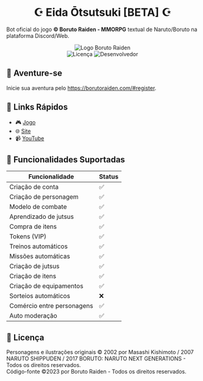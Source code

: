 <p align="center">

<h1 align="center">☪️ Eida Ōtsutsuki [BETA] ☪️</h1>

Bot oficial do jogo **© Boruto Raiden - MMORPG** textual de Naruto/Boruto na plataforma Discord/Web.  
<p align="center">
  <img src="https://github.com/ch4rliedev/boruto-raiden-bot-discord/assets/88893508/921f3c41-cde6-44d1-a8b7-3a5f29d49508" alt="Logo Boruto Raiden"> <br>
  <img src="https://img.shields.io/badge/License-GPN-green" alt="Licença">
  <img src="https://img.shields.io/badge/Desenvolvedor-ch4rliedev-red" alt="Desenvolvedor">
</p>

## 🌟 Aventure-se

Inicie sua aventura pelo https://borutoraiden.com/#register.

## 📌 Links Rápidos
- 🎮 [Jogo](https://discord.com/invite/brKMwBqfhC)
- 🌐 [Site](https://borutoraiden.com/)
- 📹 [YouTube](https://www.youtube.com/@BorutoRaidenRPG)

## 🚀 Funcionalidades Suportadas

| Funcionalidade  | Status |
| ------------- | ------------- |
| Criação de conta  |✅|
| Criação de personagem  | ✅ |
| Modelo de combate  | ✅  |
| Aprendizado de jutsus  | ✅  |
| Compra de itens  | ✅ |
| Tokens (VIP)  | ✅ |
| Treinos automáticos | ✅ |
| Missões automáticas  | ✅  |
| Criação de jutsus | ✅ |
| Criação de itens | ✅ |
| Criação de equipamentos | ✅ |
| Sorteios automáticos | ❌ | 
| Comércio entre personagens | ✅ |
| Auto moderação  | ✅ |

## 🔑 Licença
Personagens e ilustrações originais © 2002 por Masashi Kishimoto / 2007 NARUTO SHIPPUDEN / 2017 BORUTO: NARUTO NEXT GENERATIONS - Todos os direitos reservados. <br>
Código-fonte ©2023 por Boruto Raiden - Todos os direitos reservados.
